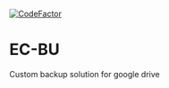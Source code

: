 [![CodeFactor](https://www.codefactor.io/repository/github/vallieremagic/ec-bu/badge)](https://www.codefactor.io/repository/github/vallieremagic/ec-bu)
# EC-BU
Custom backup solution for google drive
